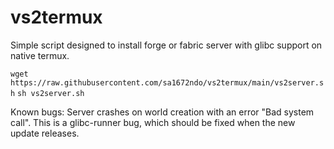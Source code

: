 # vs2termux
Simple script designed to install forge or fabric server with glibc support on native termux.

```wget https://raw.githubusercontent.com/sa1672ndo/vs2termux/main/vs2server.sh```
```sh vs2server.sh```

Known bugs:
Server crashes on world creation with an error "Bad system call". This is a glibc-runner bug, which should be fixed when the new update releases.

